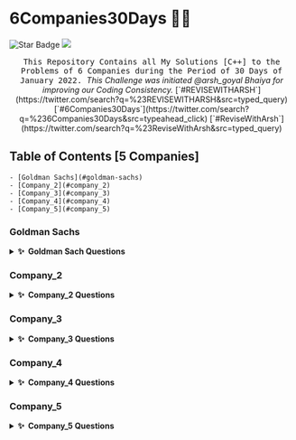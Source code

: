 # 6Companies30Days :man_technologist: 

<img src="https://img.shields.io/static/v1?label=%F0%9F%8C%9F&message=If%20Useful&style=style=flat&color=BC4E99" alt="Star Badge"/>
<a href="https://twitter.com/bhagya_rana" ><img src="https://img.shields.io/twitter/follow/bhagya_rana.svg?style=social" /> </a>

<p align="center">
  <samp>
  This Repository Contains all My Solutions [C++] to the Problems of 6 Companies during the Period  of 30 Days of January 2022. 
  </samp>
  <i>This Challenge was initiated @arsh_goyal Bhaiya for improving our Coding Consistency.</i> 
  [`#REVISEWITHARSH`](https://twitter.com/search?q=%23REVISEWITHARSH&src=typed_query)
  [`#6Companies30Days`](https://twitter.com/search?q=%236Companies30Days&src=typeahead_click)
  [`#ReviseWithArsh`](https://twitter.com/search?q=%23ReviseWithArsh&src=typed_query)
  <br/>
</p>

## Table of Contents [5 Companies]

    - [Goldman Sachs](#goldman-sachs)
    - [Company_2](#company_2)
    - [Company_3](#company_3)
    - [Company_4](#company_4)
    - [Company_5](#company_5)

### Goldman Sachs

<details>
  <summary><b>✨&nbsp;&nbsp;Goldman&nbsp;Sach&nbsp;Questions</b></summary>
  <br/>

| Sr.No |                   Question                  | Link | Solution |
|:-----:|:-------------------------------------------:|:----:|:--------:|
|   1   |           Print Anagrams Together           |   -  |     -    |
|   2   |            Overlapping Rectangles           |   -  |     -    |
|   3   |      Subarray with Product less than k      |   -  |     -    |
|   4   |             Run Length Encoding             |   -  |     -    |
|   5   |                 Ugly Numbers                |   -  |     -    |
|   6   |      Greatest Common Divisor of Strings     |   -  |     -    |
|   7   |          Kid which gets Damaged Toy         |   -  |     -    |
|   8   |           Total Decoding Messages           |   -  |     -    |
|   9   |          Number following a pattern         |   -  |     -    |
|   10  | Max 10 numbers in a list having 10M entries |   -  |     -    |
|   11  |          Find Missing And Repeating         |   -  |     -    |
|   12  |      Total Squares in a N*N chessboard      |   -  |     -    |
|   13  |              Decode the string              |   -  |     -    |
|   14  |          Minimum Size Subarray Sum          |   -  |     -    |
|   15  |         Array Pair Sum Divisibility         |   -  |     -    |

</details>

### Company_2

<details>
  <summary><b>✨&nbsp;&nbsp;Company_2&nbsp;Questions</b></summary>
  <br/>

| Sr.No |                   Question                  | Link | Solution |
|:-----:|:-------------------------------------------:|:----:|:--------:|
|   1   |          -           |   -  |     -    |
|   2   |            -           |   -  |     -    |
|   3   |      -      |   -  |     -    |
|   4   |             -             |   -  |     -    |
|   5   |                 -                |   -  |     -    |
|   6   |      -     |   -  |     -    |
|   7   |          -         |   -  |     -    |
|   8   |           -           |   -  |     -    |
|   9   |          -         |   -  |     -    |
|   10  | - |   -  |     -    |
|   11  |          -         |   -  |     -    |
|   12  |      -      |   -  |     -    |
|   13  |              -              |   -  |     -    |
|   14  |          -          |   -  |     -    |
|   15  |         -        |   -  |     -    |

</details>

### Company_3

<details>
  <summary><b>✨&nbsp;&nbsp;Company_3&nbsp;Questions</b></summary>
  <br/>

| Sr.No |                   Question                  | Link | Solution |
|:-----:|:-------------------------------------------:|:----:|:--------:|
|   1   |          -           |   -  |     -    |
|   2   |            -           |   -  |     -    |
|   3   |      -      |   -  |     -    |
|   4   |             -             |   -  |     -    |
|   5   |                 -                |   -  |     -    |
|   6   |      -     |   -  |     -    |
|   7   |          -         |   -  |     -    |
|   8   |           -           |   -  |     -    |
|   9   |          -         |   -  |     -    |
|   10  | - |   -  |     -    |
|   11  |          -         |   -  |     -    |
|   12  |      -      |   -  |     -    |
|   13  |              -              |   -  |     -    |
|   14  |          -          |   -  |     -    |
|   15  |         -        |   -  |     -    |

</details>

### Company_4

<details>
  <summary><b>✨&nbsp;&nbsp;Company_4&nbsp;Questions</b></summary>
  <br/>

| Sr.No |                   Question                  | Link | Solution |
|:-----:|:-------------------------------------------:|:----:|:--------:|
|   1   |          -           |   -  |     -    |
|   2   |            -           |   -  |     -    |
|   3   |      -      |   -  |     -    |
|   4   |             -             |   -  |     -    |
|   5   |                 -                |   -  |     -    |
|   6   |      -     |   -  |     -    |
|   7   |          -         |   -  |     -    |
|   8   |           -           |   -  |     -    |
|   9   |          -         |   -  |     -    |
|   10  | - |   -  |     -    |
|   11  |          -         |   -  |     -    |
|   12  |      -      |   -  |     -    |
|   13  |              -              |   -  |     -    |
|   14  |          -          |   -  |     -    |
|   15  |         -        |   -  |     -    |

</details>

### Company_5

<details>
  <summary><b>✨&nbsp;&nbsp;Company_5&nbsp;Questions</b></summary>
  <br/>

| Sr.No |                   Question                  | Link | Solution |
|:-----:|:-------------------------------------------:|:----:|:--------:|
|   1   |          -           |   -  |     -    |
|   2   |            -           |   -  |     -    |
|   3   |      -      |   -  |     -    |
|   4   |             -             |   -  |     -    |
|   5   |                 -                |   -  |     -    |
|   6   |      -     |   -  |     -    |
|   7   |          -         |   -  |     -    |
|   8   |           -           |   -  |     -    |
|   9   |          -         |   -  |     -    |
|   10  | - |   -  |     -    |
|   11  |          -         |   -  |     -    |
|   12  |      -      |   -  |     -    |
|   13  |              -              |   -  |     -    |
|   14  |          -          |   -  |     -    |
|   15  |         -        |   -  |     -    |

</details>

